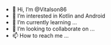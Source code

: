 - 👋 Hi, I’m @Vitalson86
- 👀 I’m interested in Kotlin and Android
- 🌱 I’m currently learning ...
- 💞️ I’m looking to collaborate on ...
- 📫 How to reach me ...

<!---
Vitalson86/Vitalson86 is a ✨ special ✨ repository because its `README.md` (this file) appears on your GitHub profile.
You can click the Preview link to take a look at your changes.
--->
